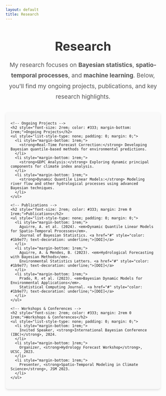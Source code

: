 ```yaml
---
layout: default
title: Research
---
```


<div class="research-section" style="margin: 2rem auto; max-width: 800px; text-align: center;">
  <!-- Title and Introduction -->
  <h1 style="font-size: 2.5rem; font-weight: bold; color: #333; margin-bottom: 1rem;">Research</h1>
  <p style="font-size: 1.2rem; line-height: 1.8; color: #555; margin-bottom: 2rem;">
    My research focuses on <strong>Bayesian statistics</strong>, <strong>spatio-temporal processes</strong>, and 
    <strong>machine learning</strong>. Below, you'll find my ongoing projects, publications, and key research highlights.
  </p>

  <!-- Content Sections -->
  <div class="research-content" style="text-align: left; padding: 1rem; background-color: #f9f9f9; border-radius: 8px; box-shadow: 0 4px 6px rgba(0, 0, 0, 0.1);">
    
    <!-- Ongoing Projects -->
    <h2 style="font-size: 2rem; color: #333; margin-bottom: 1rem;">Ongoing Projects</h2>
    <ul style="list-style-type: none; padding: 0; margin: 0;">
      <li style="margin-bottom: 1rem;">
        <strong>Real-Time Forecast Correction:</strong> Developing Bayesian quantile-based methods for environmental predictions.
      </li>
      <li style="margin-bottom: 1rem;">
        <strong>GDPC Analysis:</strong> Exploring dynamic principal components for climate index analysis.
      </li>
      <li style="margin-bottom: 1rem;">
        <strong>Dynamic Quantile Linear Models:</strong> Modeling river flow and other hydrological processes using advanced Bayesian techniques.
      </li>
    </ul>

    <!-- Publications -->
    <h2 style="font-size: 2rem; color: #333; margin: 2rem 0 1rem;">Publications</h2>
    <ul style="list-style-type: none; padding: 0; margin: 0;">
      <li style="margin-bottom: 1rem;">
        Aguirre, A. et al. (2024). <em>Dynamic Quantile Linear Models for Spatio-Temporal Processes</em>. 
        Journal of Bayesian Statistics. <a href="#" style="color: #1b9e77; text-decoration: underline;">[DOI]</a>
      </li>
      <li style="margin-bottom: 1rem;">
        Aguirre, A. & Mendes, B. (2023). <em>Hydrological Forecasting with Bayesian Methods</em>. 
        Environmental Statistics Letters. <a href="#" style="color: #1b9e77; text-decoration: underline;">[DOI]</a>
      </li>
      <li style="margin-bottom: 1rem;">
        Prado, R. et al. (2023). <em>Bayesian Dynamic Models for Environmental Applications</em>. 
        Statistical Computing Journal. <a href="#" style="color: #1b9e77; text-decoration: underline;">[DOI]</a>
      </li>
    </ul>

    <!-- Workshops & Conferences -->
    <h2 style="font-size: 2rem; color: #333; margin: 2rem 0 1rem;">Workshops & Conferences</h2>
    <ul style="list-style-type: none; padding: 0; margin: 0;">
      <li style="margin-bottom: 1rem;">
        Invited Speaker, <strong>International Bayesian Conference (IBC)</strong>, 2024.
      </li>
      <li style="margin-bottom: 1rem;">
        Organizer, <strong>Hydrology Forecast Workshop</strong>, UCSC, 2023.
      </li>
      <li style="margin-bottom: 1rem;">
        Presenter, <strong>Spatio-Temporal Modeling in Climate Science</strong>, JSM 2023.
      </li>
    </ul>
  </div>
</div>

<!-- Additional Styling -->
<style>
  .research-section h1 {
    font-size: 2.5rem;
    font-weight: bold;
    color: #333;
    text-align: center;
    margin-bottom: 1rem;
  }

  .research-section p {
    font-size: 1.2rem;
    line-height: 1.8;
    color: #555;
    margin-bottom: 2rem;
    text-align: center;
  }

  .research-content ul li {
    margin-bottom: 1rem;
    font-size: 1.1rem;
    line-height: 1.6;
    color: #555;
  }

  .research-content a {
    color: #1b9e77;
    text-decoration: underline;
  }
</style>
